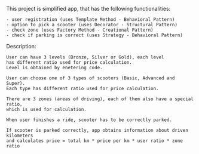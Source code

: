 This project is simplified app, that has the following functionalities:

    - user registration (uses Template Method - Behavioral Pattern)
    - option to pick a scooter (uses Decorator - Structural Pattern)
    - check zone (uses Factory Method - Creational Pattern)
    - check if parking is correct (uses Strategy - Behavioral Pattern)

Description:

    User can have 3 levels (Bronze, Silver or Gold), each level
    has different ratio used for price calculation.
    Level is obtained by enetering code.

    User can choose one of 3 types of scooters (Basic, Advanced and Super).
    Each type has different ratio used for price calculation.

    There are 3 zones (areas of driving), each of them also have a special ratio,
    which is used for calculation.

    When user finishes a ride, scooter has to be correctly parked.

    If scooter is parked correctly, app obtains information about driven kilometers
    and calculates price = total km * price per km * user ratio * zone ratio

